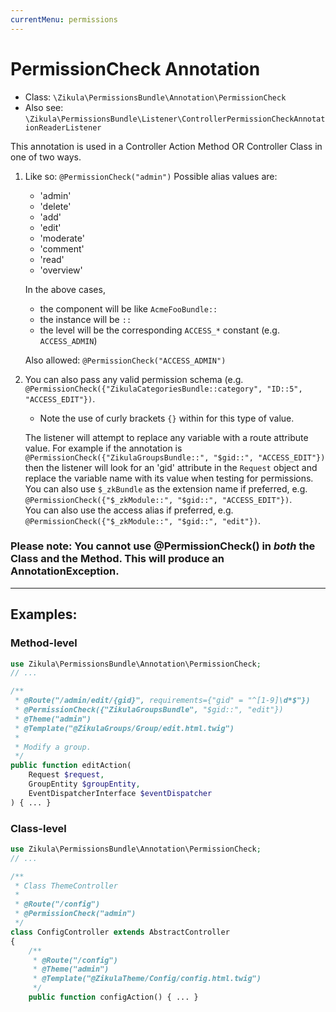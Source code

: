 ```yaml
---
currentMenu: permissions
---
```

# PermissionCheck Annotation

 - Class: `\Zikula\PermissionsBundle\Annotation\PermissionCheck`
 - Also see: `\Zikula\PermissionsBundle\Listener\ControllerPermissionCheckAnnotationReaderListener`

This annotation is used in a Controller Action Method OR Controller Class in one of two ways.

1. Like so: `@PermissionCheck("admin")`
    Possible alias values are:
      - 'admin'
      - 'delete'
      - 'add'
      - 'edit'
      - 'moderate'
      - 'comment'
      - 'read'
      - 'overview'
    
    In the above cases,
      - the component will be like `AcmeFooBundle::`
      - the instance will be `::`
      - the level will be the corresponding `ACCESS_*` constant (e.g. `ACCESS_ADMIN`)
    
    Also allowed: `@PermissionCheck("ACCESS_ADMIN")`

2. You can also pass any valid permission schema (e.g. `@PermissionCheck({"ZikulaCategoriesBundle::category", "ID::5", "ACCESS_EDIT"})`.

    - Note the use of curly brackets `{}` within for this type of value.

    The listener will attempt to replace any variable with a route attribute value. For example if the annotation is `@PermissionCheck({"ZikulaGroupsBundle::", "$gid::", "ACCESS_EDIT"})` then the listener will look for an 'gid' attribute in the `Request` object and replace the variable name with its value when testing for permissions.  
    You can also use `$_zkBundle` as the extension name if preferred, e.g. `@PermissionCheck({"$_zkModule::", "$gid::", "ACCESS_EDIT"})`.  
    You can also use the access alias if preferred, e.g. `@PermissionCheck({"$_zkModule::", "$gid::", "edit"})`.

### Please note: You cannot use @PermissionCheck() in *both* the Class and the Method. This will produce an AnnotationException.

---

## Examples:

### Method-level

```php
use Zikula\PermissionsBundle\Annotation\PermissionCheck;
// ...

/**
 * @Route("/admin/edit/{gid}", requirements={"gid" = "^[1-9]\d*$"})
 * @PermissionCheck({"ZikulaGroupsBundle", "$gid::", "edit"})
 * @Theme("admin")
 * @Template("@ZikulaGroups/Group/edit.html.twig")
 *
 * Modify a group.
 */
public function editAction(
    Request $request,
    GroupEntity $groupEntity,
    EventDispatcherInterface $eventDispatcher
) { ... }
```

### Class-level

```php
use Zikula\PermissionsBundle\Annotation\PermissionCheck;
// ...

/**
 * Class ThemeController
 *
 * @Route("/config")
 * @PermissionCheck("admin")
 */
class ConfigController extends AbstractController
{
    /**
     * @Route("/config")
     * @Theme("admin")
     * @Template("@ZikulaTheme/Config/config.html.twig")
     */
    public function configAction() { ... }
```

